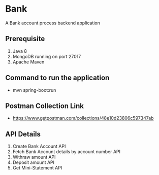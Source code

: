 # Bank
A Bank account process backend application

## Prerequisite
1. Java 8
2. MongoDB running on port 27017
3. Apache Maven

## Command to run the application
- mvn spring-boot:run

## Postman Collection Link
- https://www.getpostman.com/collections/48e10d23806c597347ab

## API Details
1. Create Bank Account API
2. Fetch Bank Account details by account number API
3. Withraw amount API
4. Deposit amount API
5. Get Mini-Statement API

